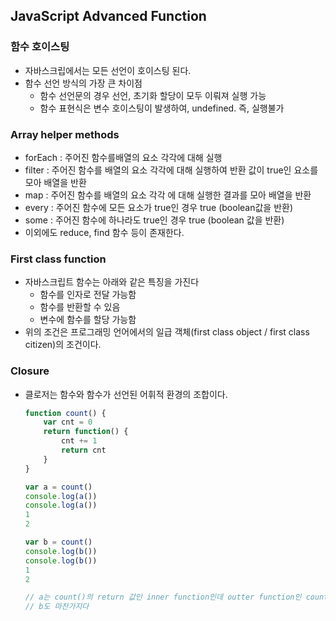 ## JavaScript Advanced Function



### 함수 호이스팅

- 자바스크립에서는 모든 선언이 호이스팅 된다.
- 함수 선언 방식의 가장 큰 차이점
  - 함수 선언문의 경우 선언, 초기화 할당이 모두 이뤄져 실행 가능
  - 함수 표현식은 변수 호이스팅이 발생하여, undefined. 즉, 실행불가





### Array helper methods

- forEach : 주어진 함수를배열의 요소 각각에 대해 실행
- filter : 주어진 함수를 배열의 요소 각각에 대해 실행하여 반환 값이 true인 요소를 모아 배열을 반환
- map : 주어진 함수를 배열의 요소 각각 에 대해 실행한 결과를 모아 배열을 반환
- every : 주어진 함수에 모든 요소가 true인 경우 true (boolean값을 반환)
- some : 주어진 함수에 하나라도 true인 경우 true (boolean 값을 반환)
- 이외에도 reduce, find 함수 등이 존재한다.







### First class function

- 자바스크립트 함수는 아래와 같은 특징을 가진다
  - 함수를 인자로 전달 가능함
  - 함수를 반환할 수 있음
  - 변수에 함수를 할당 가능함
- 위의 조건은 프로그래밍 언어에서의 일급 객체(first class object / first class citizen)의 조건이다.









### Closure

- 클로저는 함수와 함수가 선언된 어휘적 환경의 조합이다.

  ```javascript
  function count() {
      var cnt = 0
      return function() {
          cnt += 1
          return cnt
      }
  }
  
  var a = count()
  console.log(a())
  console.log(a())
  1
  2
  
  var b = count()
  console.log(b())
  console.log(b())
  1
  2
  
  // a는 count()의 return 값인 inner function인데 outter function인 count() 내부의 환경도 담아두고 있다.
  // b도 마찬가지다
  ```

  